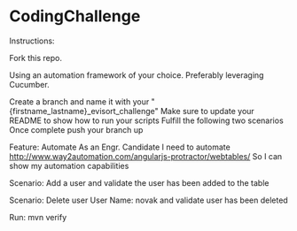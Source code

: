 # CodingChallenge

Instructions:

Fork this repo.

Using an automation framework of your choice. Preferably leveraging Cucumber.

Create a branch and name it with your "{firstname_lastname}_evisort_challenge" Make sure to update your README to show how to run your scripts Fulfill the following two scenarios Once complete push your branch up

Feature: Automate As an Engr. Candidate I need to automate http://www.way2automation.com/angularjs-protractor/webtables/ So I can show my automation capabilities

Scenario: Add a user and validate the user has been added to the table

Scenario: Delete user User Name: novak and validate user has been deleted



Run: 
mvn verify
